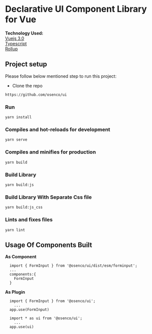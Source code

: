 # Declarative UI Component Library for Vue

**Technology Used:**\
[Vuejs 3.0](https://github.com/vuejs/vue-next)\
[Typescript](https://github.com/microsoft/TypeScript)\
[Rollup](https://github.com/rollup/rollup)

## Project setup

Please follow below mentioned step to run this project:

- Clone the repo

```shell
https://github.com/osenco/ui
```

### Run

```
yarn install
```

### Compiles and hot-reloads for development

```
yarn serve
```

### Compiles and minifies for production

```
yarn build
```

### Build Library

```
yarn build:js
```

### Build Library With Separate Css file

```
yarn build:js_css
```

### Lints and fixes files

```
yarn lint
```

## Usage Of Components Built

**As Component**

```
  import { FormInput } from '@osenco/ui/dist/esm/forminput';
  ...
  components:{
    FormInput
  }
```

**As Plugin**

```
  import { FormInput } from '@osenco/ui';
    ...
  app.use(FormInput)
```

```
  import * as ui from '@osenco/ui';
    ...
  app.use(ui)
```
